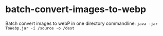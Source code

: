 # batch-convert-images-to-webp
Batch convert images to webP in one directory
commandline:
`java -jar ToWebp.jar -i /source -o /dest`
